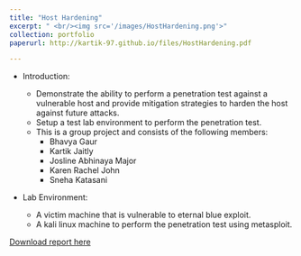 ```yaml
---
title: "Host Hardening"
excerpt: " <br/><img src='/images/HostHardening.png'>"
collection: portfolio
paperurl: http://kartik-97.github.io/files/HostHardening.pdf

---
```


* Introduction:
  * Demonstrate the ability to perform a penetration test against a vulnerable host and provide mitigation strategies to harden the host against future attacks.
  * Setup a test lab environment to perform the penetration test.
  * This is a group project and consists of the following members:
    * Bhavya Gaur 
    * Kartik Jaitly
    * Josline Abhinaya Major
    * Karen Rachel John
    * Sneha Katasani 
    
* Lab Environment: 
   * A victim machine that is vulnerable to eternal blue exploit.
   * A kali linux machine to perform the penetration test using metasploit.

[Download report here](http://kartik-97.github.io/files/HostHardening.pdf)
